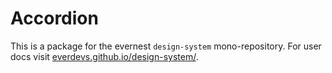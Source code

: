 # Accordion

This is a package for the evernest `design-system` mono-repository.
For user docs visit [everdevs.github.io/design-system/](https://everdevs.github.io/design-system/).

